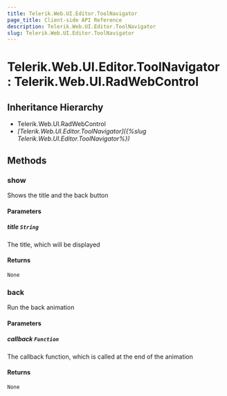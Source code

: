 ```yaml
---
title: Telerik.Web.UI.Editor.ToolNavigator
page_title: Client-side API Reference
description: Telerik.Web.UI.Editor.ToolNavigator
slug: Telerik.Web.UI.Editor.ToolNavigator
---
```


# Telerik.Web.UI.Editor.ToolNavigator : Telerik.Web.UI.RadWebControl

## Inheritance Hierarchy

* Telerik.Web.UI.RadWebControl
* *[Telerik.Web.UI.Editor.ToolNavigator]({%slug Telerik.Web.UI.Editor.ToolNavigator%})*

## Methods

### show

Shows the title and the back button

#### Parameters

##### title `String`

The title, which will be displayed

#### Returns

`None`

### back

Run the back animation

#### Parameters

##### callback `Function`

The callback function, which is called at the end of the animation

#### Returns

`None`
